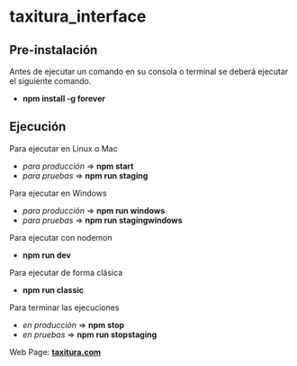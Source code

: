 # taxitura_interface

## Pre-instalación
Antes de ejecutar un comando en su consola o terminal se deberá ejecutar el siguiente comando.
* **npm install -g forever**

## Ejecución
Para ejecutar en Linux o Mac
* *para producción* => **npm start**
* *para pruebas* => **npm run staging**

Para ejecutar en Windows
* *para producción* => **npm run windows**
* *para pruebas* => **npm run stagingwindows**

Para ejecutar con nodemon
* **npm run dev**

Para ejecutar de forma clásica
* **npm run classic**

Para terminar las ejecuciones
* *en producción* => **npm stop**
* *en pruebas* => **npm run stopstaging**

Web Page: **[taxitura.com](http://www.taxitura.com/)**
